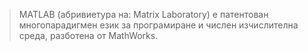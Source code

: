 >MATLAB (абривиетура на: Matrix Laboratory) е патентован многопарадигмен език за програмиране и числен изчислителна среда, разботена от MathWorks.